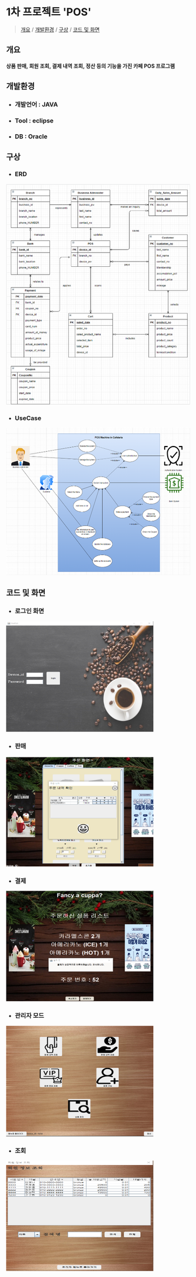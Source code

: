 # 1차 프로젝트 'POS'

>[개요](#개요) /
>[개발환경](#개발환경) /
>[구상](#구상) /
>[코드 및 화면](#코드-및-화면) 

## 개요
 #### 상품 판매, 회원 조회, 결제 내역 조회, 정산 등의 기능을 가진 카페 POS 프로그램

## 개발환경
* ### 개발언어 : JAVA
* ### Tool : eclipse
* ### DB : Oracle

## 구상
* ### ERD
<img src = "./assets/images/ERD-diagram-updated2.png" width="500" height="600">

* ### UseCase
<img src = "./assets/images/usecase-diagram-updated.png" width="500" height="400">

## 코드 및 화면
* ### 로그인 화면
<img src = "./assets/images/포스로그인.png" width="400" height="300">

* ### 판매
<img src = "./assets/images/판매.png" width="400" height="300">

* ### 결제
<img src = "./assets/images/결제.png" width="400" height="300">

* ### 관리자 모드
<img src = "./assets/images/관리자.png" width="400" height="300">

* ### 조회
<img src = "./assets/images/회원정보.png" width="400" height="300">

